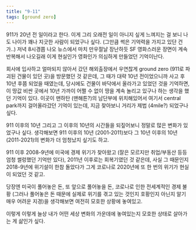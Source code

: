 ```yaml
---
title: "9-11"
tags: [ground zero]
---
```


911가 20년 전 일이라고 한다. 이게 그리 오래전 일이 아니지 싶게 느껴지는 걸 보니 나도 나이가 꽤나 지긋한 사람이 되었구나 싶다. (그만큼 썩은 기억력을 가지고 있단 건가..) 저녁 8시경쯤 나오 뉴스에서 마치 만우절날 장난하듯 SF 영화스러운 장면이 계속 반복해서 나오길래 이게 현실인가 영화인가 의심하게 만들었던 기억이난다. 

회사에 입사하고 얼마되지 않아서 갔던 해외출장에서 우연찮게 ground zero (911로 파괴된 건물이 있던 곳)을 방문했던 것 같은데, 그 때가 대략 10년 전이었으니까 사고 후 10년 후쯤 되었을 때였는데, 당시에도 건물이 바닥에서 올라가고 있었던 것을 기억하면, 이 땅값 비싼 곳에서 10년 가까이 어쩔 수 없이 땅을 계속 놀리고 있구나 하는 생각을 했던 기억이 있다. 이곳이 맨하탄 (맨해튼?)의 남단부에 위치해있어서 여기서 central park까지 걸어올라갔던 기억이 있는데, 지금 찾아보니 거리가 제법 (4mile?) 되었구나 싶다. 

911 이후의 10년 그리고 그 이후의 10년의 시간들을 되짚어보니 정말로 많은 변화가 있었구나 싶다. 생각해보면 911 이후의 10년 (2001-2011)보다 그 10년 이후의 10년 (2011-2021)의 변화가 더 엄청났지 싶기도 하고.

911 이후 2008-9년에 미국에 경제 위기가 찾아왔고 (잘은 모르지만 취업/부동산 등등 엄청 썰렁했던 기억만 있다), 2011년 이후로는 회복기였던 것 같은데, 사실 그 때문인지 2018-9년에 위기설이 한참 돌았다가 그게 코로나로 2020년에 또 한 번의 위기가 현실이 되었던 것 같고.

당장엔 미국이 풀어놓은 돈, 또 앞으로 풀어놓을 돈, 코로나로 인한 전세계적인 경제 불황 (그러나 풀어놓은 돈 때문에 실제로 위기를 겪고 있는 것인지 호황인지 아닌지 알기 매우 어려운 지경)을 생각해보면 여전히 모호한 상황에 놓여있고. 

이렇게 이렇게 늘상 내가 어떤 세상 변화의 가운데에 놓여있는지 모호한 상태로 살아가는 게 삶인가 싶다.

